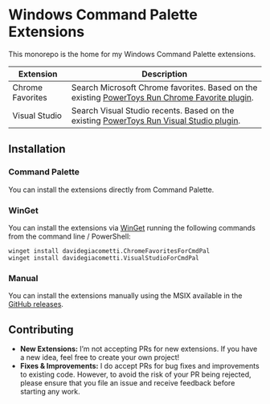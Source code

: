 # Windows Command Palette Extensions

This monorepo is the home for my Windows Command Palette extensions.

| Extension | Description |
| --- | --- |
| Chrome Favorites | Search Microsoft Chrome favorites. Based on the existing [PowerToys Run  Chrome Favorite plugin](https://github.com/davidegiacometti/PowerToys-Run-ChromeFavorite). |
| Visual Studio | Search Visual Studio recents. Based on the existing [PowerToys Run Visual Studio plugin](https://github.com/davidegiacometti/PowerToys-Run-VisualStudio). |

## Installation

### Command Palette

You can install the extensions directly from Command Palette.

### WinGet

You can install the extensions via [WinGet](https://learn.microsoft.com/windows/package-manager/winget/) running the following commands from the command line / PowerShell:

```
winget install davidegiacometti.ChromeFavoritesForCmdPal
winget install davidegiacometti.VisualStudioForCmdPal
```

### Manual

You can install the extensions manually using the MSIX available in the [GitHub releases](https://github.com/davidegiacometti/CmdPal-Extensions/releases).

## Contributing

- **New Extensions:** I’m not accepting PRs for new extensions. If you have a new idea, feel free to create your own project!
- **Fixes & Improvements:** I do accept PRs for bug fixes and improvements to existing code. However, to avoid the risk of your PR being rejected, please ensure that you file an issue and receive feedback before starting any work.
